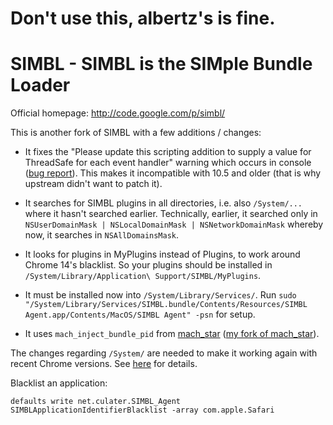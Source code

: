 Don't use this, albertz's is fine.
=========================================

SIMBL - SIMBL is the SIMple Bundle Loader
=========================================

Official homepage: <http://code.google.com/p/simbl/>

This is another fork of SIMBL with a few additions / changes:

* It fixes the "Please update this scripting addition to supply a value for ThreadSafe for each event handler" warning which occurs in console ([bug report](http://code.google.com/p/simbl/issues/detail?id=7)). This makes it incompatible with 10.5 and older (that is why upstream didn't want to patch it).

* It searches for SIMBL plugins in all directories, i.e. also `/System/...` where it hasn't searched earlier. Technically, earlier, it searched only in `NSUserDomainMask | NSLocalDomainMask | NSNetworkDomainMask` whereby now, it searches in `NSAllDomainsMask`.

* It looks for plugins in MyPlugins instead of Plugins, to work around Chrome 14's blacklist. So your plugins should be installed in `/System/Library/Application\ Support/SIMBL/MyPlugins`.

* It must be installed now into `/System/Library/Services/`. Run `sudo "/System/Library/Services/SIMBL.bundle/Contents/Resources/SIMBL Agent.app/Contents/MacOS/SIMBL Agent" -psn` for setup.

* It uses `mach_inject_bundle_pid` from [mach_star](https://github.com/rentzsch/mach_star) ([my fork of mach_star](https://github.com/albertz/mach_star)).

The changes regarding `/System/` are needed to make it working again with recent Chrome versions. See [here](http://stackoverflow.com/questions/7269704/google-chrome-openscripting-framework-cant-find-entry-point-injecteventhandle/) for details.

Blacklist an application:

    defaults write net.culater.SIMBL_Agent SIMBLApplicationIdentifierBlacklist -array com.apple.Safari

